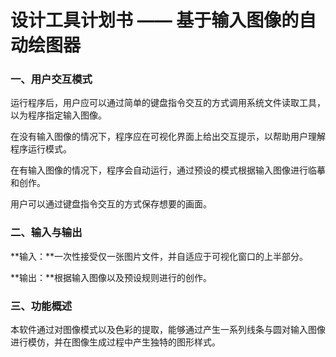 # 设计工具计划书 —— 基于输入图像的自动绘图器

### 一、用户交互模式

运行程序后，用户应可以通过简单的键盘指令交互的方式调用系统文件读取工具，以为程序指定输入图像。

在没有输入图像的情况下，程序应在可视化界面上给出交互提示，以帮助用户理解程序运行模式。

在有输入图像的情况下，程序会自动运行，通过预设的模式根据输入图像进行临摹和创作。

用户可以通过键盘指令交互的方式保存想要的画面。

### 二、输入与输出

**输入：**一次性接受仅一张图片文件，并自适应于可视化窗口的上半部分。

**输出：**根据输入图像以及预设规则进行的创作。

### 三、功能概述

本软件通过对图像模式以及色彩的提取，能够通过产生一系列线条与圆对输入图像进行模仿，并在图像生成过程中产生独特的图形样式。